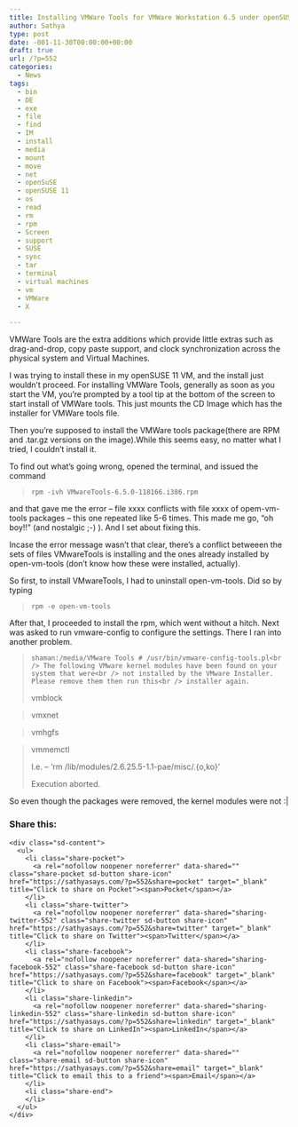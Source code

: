 ```yaml
---
title: Installing VMWare Tools for VMWare Workstation 6.5 under openSUSE 11
author: Sathya
type: post
date: -001-11-30T00:00:00+00:00
draft: true
url: /?p=552
categories:
  - News
tags:
  - bin
  - DE
  - exe
  - file
  - find
  - IM
  - install
  - media
  - mount
  - move
  - net
  - openSuSE
  - openSUSE 11
  - os
  - read
  - rm
  - rpm
  - Screen
  - support
  - SUSE
  - sync
  - tar
  - terminal
  - virtual machines
  - vm
  - VMWare
  - X

---
```

VMWare Tools are the extra additions which provide little extras such as drag-and-drop, copy paste support, and clock synchronization across the physical system and Virtual Machines.

I was trying to install these in my openSUSE 11 VM, and the install just wouldn&#8217;t proceed. For installing VMWare Tools, generally as soon as you start the VM, you&#8217;re prompted by a tool tip at the bottom of the screen to start install of VMWare tools. This just mounts the CD Image which has the installer for VMWare tools file.

Then you&#8217;re supposed to install the VMWare tools package(there are RPM and .tar.gz versions on the image).While this seems easy, no matter what I tried, I couldn&#8217;t install it.

<!--more-->

To find out what&#8217;s going wrong, opened the terminal, and issued the command

> `rpm -ivh VMwareTools-6.5.0-118166.i386.rpm`

and that gave me the error &#8211; file xxxx conflicts with file xxxx of opem-vm-tools packages &#8211; this one repeated like 5-6 times. This made me go, &#8220;oh boy!!&#8221; (and nostalgic ;-) ). And I set about fixing this.

Incase the error message wasn&#8217;t that clear, there&#8217;s a conflict betweeen the sets of files VMwareTools is installing and the ones already installed by open-vm-tools (don&#8217;t know how these were installed, actually).

So first, to install VMwareTools, I had to uninstall open-vm-tools. Did so by typing

> `rpm -e open-vm-tools`

After that, I proceeded to install the rpm, which went without a hitch. Next was asked to run vmware-config to configure the settings. There I ran into another problem.

> `shaman:/media/VMware Tools # /usr/bin/vmware-config-tools.pl<br />
The following VMware kernel modules have been found on your system that were<br />
not installed by the VMware Installer.  Please remove them then run this<br />
installer again.`
> 
> vmblock
  
> vmxnet
  
> vmhgfs
  
> vmmemctl
> 
> I.e. &#8211; &#8216;rm /lib/modules/2.6.25.5-1.1-pae/misc/.{o,ko}&#8217;
> 
> Execution aborted.

So even though the packages were removed, the kernel modules were not :| 

<div class="sharedaddy sd-sharing-enabled">
  <div class="robots-nocontent sd-block sd-social sd-social-icon-text sd-sharing">
    <h3 class="sd-title">
      Share this:
    </h3>
    
    <div class="sd-content">
      <ul>
        <li class="share-pocket">
          <a rel="nofollow noopener noreferrer" data-shared="" class="share-pocket sd-button share-icon" href="https://sathyasays.com/?p=552&share=pocket" target="_blank" title="Click to share on Pocket"><span>Pocket</span></a>
        </li>
        <li class="share-twitter">
          <a rel="nofollow noopener noreferrer" data-shared="sharing-twitter-552" class="share-twitter sd-button share-icon" href="https://sathyasays.com/?p=552&share=twitter" target="_blank" title="Click to share on Twitter"><span>Twitter</span></a>
        </li>
        <li class="share-facebook">
          <a rel="nofollow noopener noreferrer" data-shared="sharing-facebook-552" class="share-facebook sd-button share-icon" href="https://sathyasays.com/?p=552&share=facebook" target="_blank" title="Click to share on Facebook"><span>Facebook</span></a>
        </li>
        <li class="share-linkedin">
          <a rel="nofollow noopener noreferrer" data-shared="sharing-linkedin-552" class="share-linkedin sd-button share-icon" href="https://sathyasays.com/?p=552&share=linkedin" target="_blank" title="Click to share on LinkedIn"><span>LinkedIn</span></a>
        </li>
        <li class="share-email">
          <a rel="nofollow noopener noreferrer" data-shared="" class="share-email sd-button share-icon" href="https://sathyasays.com/?p=552&share=email" target="_blank" title="Click to email this to a friend"><span>Email</span></a>
        </li>
        <li class="share-end">
        </li>
      </ul>
    </div>
  </div>
</div>